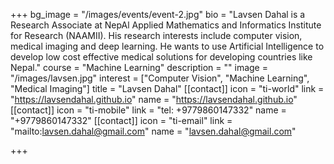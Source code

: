 +++
bg_image = "/images/events/event-2.jpg"
bio = "Lavsen Dahal is a Research Associate at NepAl Applied Mathematics and Informatics Institute for Research (NAAMII). His research interests include computer vision, medical imaging and deep learning. He wants to use Artificial Intelligence to develop low cost effective medical solutions for developing countries like Nepal."
course = "Machine Learning"
description = ""
image = "/images/lavsen.jpg"
interest = ["Computer Vision", "Machine Learning", "Medical Imaging"]
title = "Lavsen Dahal"
[[contact]]
icon = "ti-world"
link = "https://lavsendahal.github.io"
name = "https://lavsendahal.github.io"
[[contact]]
icon = "ti-mobile"
link = "tel: +9779860147332"
name = "+9779860147332"
[[contact]]
icon = "ti-email"
link = "mailto:lavsen.dahal@gmail.com"
name = "lavsen.dahal@gmail.com"

+++
